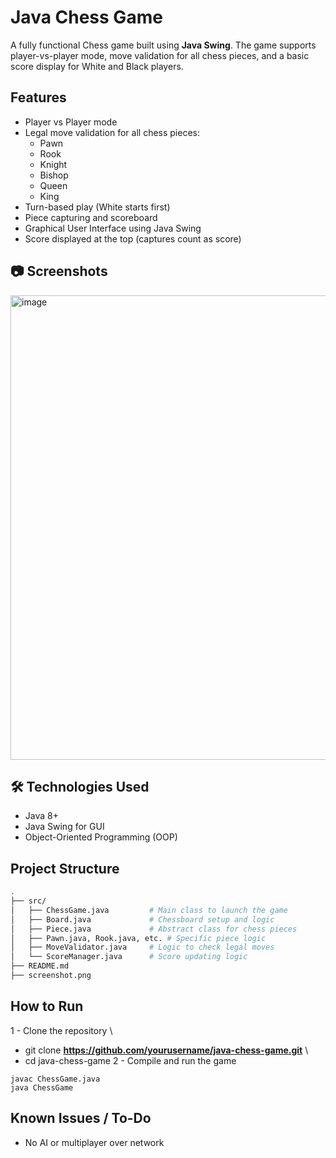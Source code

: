 # Java Chess Game

A fully functional Chess game built using **Java Swing**. The game supports player-vs-player mode, move validation for all chess pieces, and a basic score display for White and Black players.

## Features

- Player vs Player mode
- Legal move validation for all chess pieces:
  - Pawn
  - Rook
  - Knight
  - Bishop
  - Queen
  - King
- Turn-based play (White starts first)
- Piece capturing and scoreboard
- Graphical User Interface using Java Swing
- Score displayed at the top (captures count as score)

## 📷 Screenshots
<img width="641" height="743" alt="image" src="https://github.com/user-attachments/assets/00ddffd8-3000-43c5-85a1-8b51eab590aa" />


## 🛠 Technologies Used

- Java 8+
- Java Swing for GUI
- Object-Oriented Programming (OOP)

## Project Structure

```bash
.
├── src/
│   ├── ChessGame.java         # Main class to launch the game
│   ├── Board.java             # Chessboard setup and logic
│   ├── Piece.java             # Abstract class for chess pieces
│   ├── Pawn.java, Rook.java, etc. # Specific piece logic
│   ├── MoveValidator.java     # Logic to check legal moves
│   └── ScoreManager.java      # Score updating logic
├── README.md
├── screenshot.png

```
## How to Run
1 - Clone the repository \
 - git clone **https://github.com/yourusername/java-chess-game.git** \
 - cd java-chess-game
2 - Compile and run the game
```
javac ChessGame.java
java ChessGame
```
## Known Issues / To-Do
- No AI or multiplayer over network
